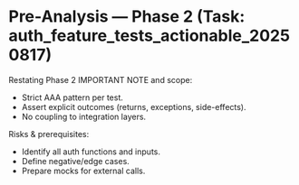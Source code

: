 # Pre-Analysis — Phase 2 (Task: auth_feature_tests_actionable_20250817)

Restating Phase 2 IMPORTANT NOTE and scope:
- Strict AAA pattern per test.
- Assert explicit outcomes (returns, exceptions, side-effects).
- No coupling to integration layers.

Risks & prerequisites:
- Identify all auth functions and inputs.
- Define negative/edge cases.
- Prepare mocks for external calls.
